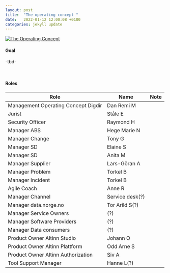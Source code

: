 ```yaml
---
layout: post
title:  "The operating concept "
date:   2022-01-12 12:00:08 +0100
categories: jekyll update
---
```


[![The Operating Concept](/processes/assets/images/operating-concept.png)](/processes/assets/images/operating-concept.png)

#### Goal
-tbd-

<br />

#### Roles

| Role | Name | Note |
| -- | -- | -- |
| Management Operating Concept Digdir | Dan Remi M |  |
| Jurist | Ståle E |  |
| Security Officer | Raymond H |  |
| Manager ABS | Hege Marie N |  |
| Manager Change | Tony G |  |
| Manager SD | Elaine S |  |
| Manager SD | Anita M |  |
| Manager Supplier | Lars-Göran A |  |
| Manager Problem | Torkel B |  |
| Manager Incident | Torkel B |  |
| Agile Coach | Anne R |  |
| Manager Channel | Service desk(?) |  |
| Manager data.norge.no | Tor Arild S(?) |  |
| Manager Service Owners | (?) |  |
| Manager Software Providers | (?) |  |
| Manager Data consumers | (?) |  |
| Product Owner Altinn Studio | Johann O |  |
| Product Owner Altinn Plattform | Odd Arne S |  |
| Product Owner Altinn Authorization | Siv A |  |
| Tool Support Manager | Hanne L(?) |  |
